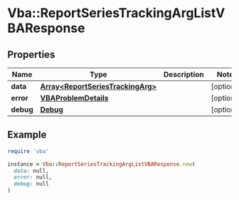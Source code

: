 # Vba::ReportSeriesTrackingArgListVBAResponse

## Properties

| Name | Type | Description | Notes |
| ---- | ---- | ----------- | ----- |
| **data** | [**Array&lt;ReportSeriesTrackingArg&gt;**](ReportSeriesTrackingArg.md) |  | [optional] |
| **error** | [**VBAProblemDetails**](VBAProblemDetails.md) |  | [optional] |
| **debug** | [**Debug**](Debug.md) |  | [optional] |

## Example

```ruby
require 'vba'

instance = Vba::ReportSeriesTrackingArgListVBAResponse.new(
  data: null,
  error: null,
  debug: null
)
```

